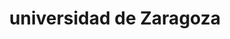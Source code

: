 ---
title: "universidad de Zaragoza"
external_link: "http://www.unizar.es/covid"
type: "aragón"
img: "./images/universidades/universidad_de_zaragoza.png"
file_title: "Acuerdo Adaptación Enseñanza"
file_link: "https://www.unizar.es/sg/</a><i class='fas fa-external-link-alt'></i>/acuerdos/2020/2020-07-06/2%20Acuerdo%20Directrices%20Docencia.</a><i class='fas fa-external-link-alt'></i>"
---